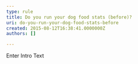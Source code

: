 ```yaml
---
type: rule
title: Do you run your dog food stats (before)?
uri: do-you-run-your-dog-food-stats-before
created: 2015-08-12T16:38:41.0000000Z
authors: []

---
```




<span class='intro'> Enter Intro Text </span>




